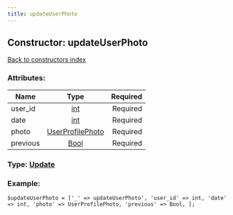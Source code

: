 ```yaml
---
title: updateUserPhoto
---
```

## Constructor: updateUserPhoto  
[Back to constructors index](index.md)



### Attributes:

| Name     |    Type       | Required |
|----------|:-------------:|---------:|
|user\_id|[int](../types/int.md) | Required|
|date|[int](../types/int.md) | Required|
|photo|[UserProfilePhoto](../types/UserProfilePhoto.md) | Required|
|previous|[Bool](../types/Bool.md) | Required|



### Type: [Update](../types/Update.md)


### Example:

```
$updateUserPhoto = ['_' => updateUserPhoto', 'user_id' => int, 'date' => int, 'photo' => UserProfilePhoto, 'previous' => Bool, ];
```